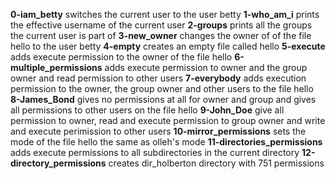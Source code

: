 **0-iam_betty** switches the current user to the user betty
**1-who_am_i** prints the effective username of the current user
**2-groups** prints all the groups the current user is part of
**3-new_owner** changes the owner of of the file hello to the user betty
**4-empty** creates an empty file called hello
**5-execute** adds execute permission to the owner of the file hello
**6-multiple_permissions** adds execute permission to owner and the group owner and read permission to other users
**7-everybody** adds execution permission to the owner, the group owner and other users to the file hello
**8-James_Bond** gives no permissions at all for owner and group and gives all permissions to other users on the file hello
**9-John_Doe** give all permission to owner, read and execute permission to group owner and write and execute perimission to other users
**10-mirror_permissions** sets the mode of the file hello the same as olleh's mode
**11-directories_permissions** adds execute permissions to all subdirectories in the current directory
**12-directory_permissions** creates dir_holberton directory with 751 permissions
